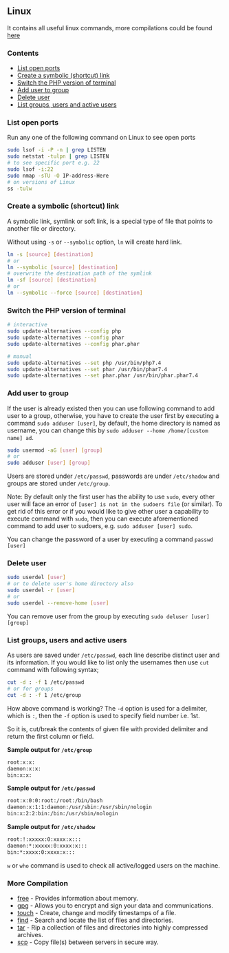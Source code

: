 ## Linux
It contains all useful linux commands, more compilations could be found [here](#more-compilation)

### Contents

- [List open ports](#list-open-ports)
- [Create a symbolic (shortcut) link](#create-a-symbolic-shortcut-link)
- [Switch the PHP version of terminal](#switch-the-php-version-of-terminal)
- [Add user to group](#add-user-to-group)
- [Delete user](#delete-user)
- [List groups, users and active users](#list-groups-users-and-active-users)

### List open ports

Run any one of the following command on Linux to see open ports  
```bash
sudo lsof -i -P -n | grep LISTEN
sudo netstat -tulpn | grep LISTEN
# to see specific port e.g. 22
sudo lsof -i:22
sudo nmap -sTU -O IP-address-Here
# on versions of Linux 
ss -tulw
```

### Create a symbolic (shortcut) link

A symbolic link, symlink or soft link, is a special type of file that points to another file or directory.

Without using `-s` or `--symbolic` option, `ln` will create hard link.
```bash
ln -s [source] [destination]
# or
ln --symbolic [source] [destination]
# overwrite the destination path of the symlink
ln -sf [source] [destination]
# or 
ln --symbolic --force [source] [destination]
```

### Switch the PHP version of terminal
```bash
# interactive
sudo update-alternatives --config php
sudo update-alternatives --config phar
sudo update-alternatives --config phar.phar

# manual
sudo update-alternatives --set php /usr/bin/php7.4
sudo update-alternatives --set phar /usr/bin/phar7.4
sudo update-alternatives --set phar.phar /usr/bin/phar.phar7.4
```
### Add user to group   

If the user is already existed then you can use following command to add user to a group, otherwise, you have to create the user first by executing a command `sudo adduser [user]`, by default, the home directory is named as username, you can change this by `sudo adduser --home /home/[custom name] ad`.

```bash
sudo usermod -aG [user] [group]
# or
sudo adduser [user] [group]
```

Users are stored under `/etc/passwd`, passwords are under `/etc/shadow` and groups are stored under `/etc/group`.

Note: By default only the first user has the ability to use `sudo`, every other user will face an error of `[user] is not in the sudoers file` (or similar). 
To get rid of this error or if you would like to give other user a capability to execute command with `sudo`, then you can execute aforementioned command to add user to sudoers, e.g. `sudo adduser [user] sudo`.

You can change the password of a user by executing a command `passwd [user]`

### Delete user

```bash
sudo userdel [user]
# or to delete user's home directory also
sudo userdel -r [user]
# or
sudo userdel --remove-home [user]
```

You can remove user from the group by executing `sudo deluser [user] [group]`

### List groups, users and active users

As users are saved under `/etc/passwd`, each line describe distinct user and its information. If you would like to list only the usernames then use `cut` command with following syntax;

```bash
cut -d : -f 1 /etc/passwd
# or for groups
cut -d : -f 1 /etc/group
```

How above command is working? The `-d` option is used for a delimiter, which is `:`, then the `-f` option is used to specify field number i.e. 1st.

So it is, cut/break the contents of given file with provided delimiter and return the first column or field.

**Sample output for `/etc/group`**

```bash
root:x:x:
daemon:x:x:
bin:x:x:
```

**Sample output for `/etc/passwd`**

```bash
root:x:0:0:root:/root:/bin/bash
daemon:x:1:1:daemon:/usr/sbin:/usr/sbin/nologin
bin:x:2:2:bin:/bin:/usr/sbin/nologin
```

**Sample output for `/etc/shadow`**

```bash
root:!:xxxxx:0:xxxx:x:::
daemon:*:xxxxx:0:xxxx:x:::
bin:*:xxxx:0:xxxx:x:::
```

`w` or `who` command is used to check all active/logged users on the machine.

### More Compilation
* [free][1] - Provides information about memory.
* [gpg][2] - Allows you to encrypt and sign your data and communications.
* [touch][3] - Create, change and modify timestamps of a file.
* [find][4] - Search and locate the list of files and directories.
* [tar][5] - Rip a collection of files and directories into highly compressed archives.
* [scp][6] - Copy file(s) between servers in secure way.


[1]: ./free.md
[2]: ./gpg.md
[3]: ./touch.cmd.md
[4]: ./find.md
[5]: ./tar.md
[6]: ./scp.md
